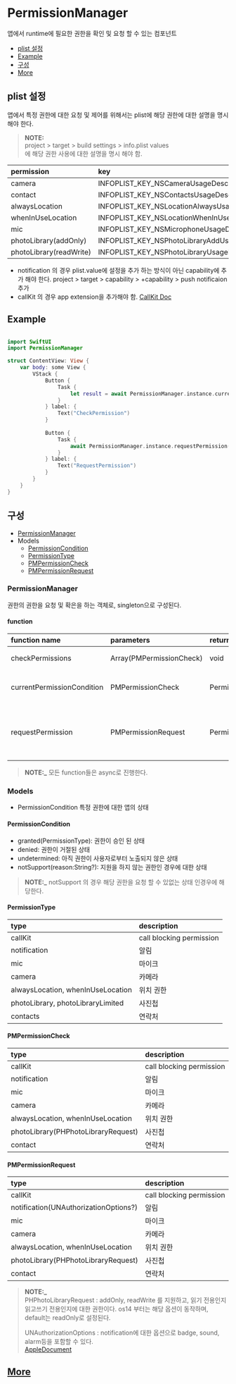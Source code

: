 # PermissionManager

앱에서 runtime에 필요한 권한을 확인 및 요청 할 수 있는 컴포넌트

- [plist 설정](#plist-설정)
- [Example](#example)
- [구성](#구성)
- [More](#more)
 
## plist 설정

앱에서 특정 권한에 대한 요청 및 제어를 위해서는 plist에 해당 권한에 대한 설명을 명시해야 한다.
> **NOTE:** \
 project > target > build settings > info.plist values \
 에 해당 권한 사용에 대한 설명을 명시 해야 함.


| permission | key |
| :--- | :--- |
| camera | INFOPLIST_KEY_NSCameraUsageDescription |
| contact | INFOPLIST_KEY_NSContactsUsageDescription |
| alwaysLocation | INFOPLIST_KEY_NSLocationAlwaysUsageDescription | 
| whenInUseLocation | INFOPLIST_KEY_NSLocationWhenInUseUsageDescription |
| mic | INFOPLIST_KEY_NSMicrophoneUsageDescription |
| photoLibrary(addOnly) | INFOPLIST_KEY_NSPhotoLibraryAddUsageDescription |
| photoLibrary(readWrite) | INFOPLIST_KEY_NSPhotoLibraryUsageDescription |

* notification 의 경우 plist.value에 설정을 추가 하는 방식이 아닌 capability에 추가 해야 한다.
project > target > capability > +capability > push notificaion 추가
* callKit 의 경우 app extension을 추가해야 함. [CallKit Doc](https://developer.apple.com/documentation/callkit/)

## Example

``` Swift

import SwiftUI
import PermissionManager

struct ContentView: View {
    var body: some View {
        VStack {
            Button {
                Task {
                    let result = await PermissionManager.instance.currentPermissionCondition(.camera)
                }
            } label: {
                Text("CheckPermission")
            }
            
            Button {
                Task {
                    await PermissionManager.instance.requestPermission(.camera)
                }
            } label: {
                Text("RequestPermission")
            }
        }
    }
}

```


## 구성

- [PermissionManager](#PermissionManager)
- Models
    - [PermissionCondition](#PermissionCondition)
    - [PermissionType](#PermissionType)
    - [PMPermissionCheck](#PMPermissionCheck)
    - [PMPermissionRequest](#PMPermissionRequest)

### PermissionManager

권한의 권한을 요청 및 확은을 하는 객체로, singleton으로 구성된다.

#### function
| function name | parameters | return | description |
| :--- | :--- | :--- | :--- | 
| checkPermissions | Array(PMPermissionCheck) | void | 권한들의 상태를 체크 | 
| currentPermissionCondition | PMPermissionCheck | PermissionCondition | 특정 권한에 대한 상태를 체크  |
| requestPermission | PMPermissionRequest | PermissionCondition | 특정 권한에 대한 동의요청 팝업을 system에 요청 |

> **NOTE:_** 모든 function들은 async로 진행한다.

### Models
- PermissionCondition
특정 권한에 대한 앱의 상태

#### PermissionCondition
 - granted(PermissionType): 권한이 승인 된 상태
 - denied: 권한이 거절된 상태 
 - undetermined: 아직 권한이 사용자로부터 노출되지 않은 상태
 - notSupport(reason:String?): 지원을 하지 않는 권한인 경우에 대한 상태
 
> **NOTE:_** 
notSupport 의 경우 해당 권한을 요청 할 수 있없는 상태 인경우에 해당한다.  

#### PermissionType

| type | description |
| :--- | :--- |
| callKit | call blocking permission | 
| notification | 알림 |
| mic | 마이크 |
| camera | 카메라 |
| alwaysLocation, whenInUseLocation | 위치 권한 |
| photoLibrary, photoLibraryLimited | 사진첩 |
| contacts | 연락처 | 


#### PMPermissionCheck

| type | description |
| :--- | :--- |
| callKit | call blocking permission | 
| notification | 알림 |
| mic | 마이크 |
| camera | 카메라 |
| alwaysLocation, whenInUseLocation | 위치 권한 |
| photoLibrary(PHPhotoLibraryRequest) | 사진첩 |
| contact | 연락처 | 


#### PMPermissionRequest

| type | description |
| :--- | :--- |
| callKit | call blocking permission | 
| notification(UNAuthorizationOptions?) | 알림 |
| mic | 마이크 |
| camera | 카메라 |
| alwaysLocation, whenInUseLocation | 위치 권한 |
| photoLibrary(PHPhotoLibraryRequest) | 사진첩 |
| contact | 연락처 | 

> **NOTE:_**  
 PHPhotoLibraryRequest :  addOnly, readWrite 를 지원하고, 읽기 전용인지 읽고쓰기 전용인지에 대한 권한이다.
 os14 부터는 해당 옵션이 동작하며, default는 readOnly로 설정된다. 
 > 
 > UNAuthorizationOptions : notification에 대한 옵션으로 badge, sound, alarm등을 포함할 수 있다. \
 > [AppleDocument](https://developer.apple.com/documentation/usernotifications/unauthorizationoptions)


## [More](/Documentation/PermissionManager/Home)
